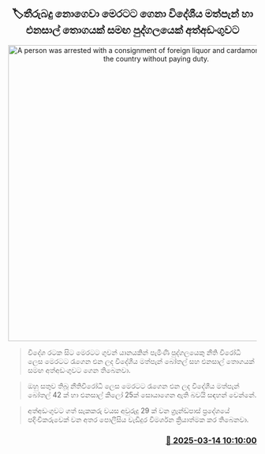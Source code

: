 <p align='center'><b><h2 align='center' title='A person was arrested with a consignment of foreign liquor and cardamom brought into the country without paying duty.'>🏷තීරුබදු නොගෙවා මෙරටට ගෙනා විදේශීය මත්පැන් හා එනසාල් තොගයක් සමඟ පුද්ගලයෙක් අත්අඩංගුවට</h2></b></p>
<p align='center'><img src='https://helakuru.sgp1.cdn.digitaloceanspaces.com/esana/images/lib/liquor-arrest.jpg' width='600' alt='A person was arrested with a consignment of foreign liquor and cardamom brought into the country without paying duty.'></p>

> විදේශ රටක සිට මෙරටට ගුවන් යානයකින් පැමිණි පුද්ගලයෙකු නීති විරෝධී ලෙස මෙරටට රැගෙන එන ලද විදේශීය මත්පැන් බෝතල් සහ එනසාල් තොගයක් සමඟ අත්අඩංගුවට ගෙන තිබෙනවා.

> ඔහු සතුව තිබූ නීතිවිරෝධී ලෙස මෙරටට රැගෙන එන ලද විදේශීය මත්පැන් බෝතල් 42 ක් හා එනසාල් කිලෝ 25ක් සොයාගෙන ඇති බවයි සඳහන් වෙන්නේ.

> අත්අඩංගුවට ගත් සැකකරු වයස අවුරුදු 29 ක් වන ග්‍රෑන්ඩ්පාස් ප්‍රදේශයේ පදිංචිකරුවෙක් වන අතර පොලීසිය වැඩිදුර විමර්ශන ක්‍රියාත්මක කර තිබෙනවා.



<h3 align='right'><a href='https://www.helakuru.lk/esana/p/108319/'>📅 2025-03-14 10:10:00</a></h3>
